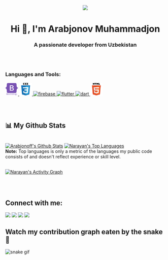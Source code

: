 
<p align="center">
  <img width="45%" height="auto" src="https://user-images.githubusercontent.com/72156168/130989446-dffc4c7e-3b3d-4177-a877-6c90e9d6e292.png" />
  </p>
<h1 align="center">Hi 👋, I'm Arabjonov Muhammadjon</h1>
<h3 align="center">A passionate developer from Uzbekistan</h3>

<br>
<br>

<h3 align="left">Languages and Tools:</h3>
<a href="https://getbootstrap.com" target="_blank"> <img src="https://raw.githubusercontent.com/devicons/devicon/master/icons/bootstrap/bootstrap-plain-wordmark.svg" alt="bootstrap" width="40" height="40"/> </a><a href="https://www.w3schools.com/css/" target="_blank"> <img src="https://raw.githubusercontent.com/devicons/devicon/master/icons/css3/css3-original-wordmark.svg" alt="css3" width="40" height="40"/> </a><a href="https://firebase.google.com/" target="_blank"> <img src="https://www.vectorlogo.zone/logos/firebase/firebase-icon.svg" alt="firebase" width="40" height="40"/> </a>
<a href="https://flutter.dev/" target="_blank"> <img src="https://image.pngaaa.com/955/5042955-middle.png" alt="flutter" width="40" height="40"/> </a>
<a href="https://dart.dev/" target="_blank"> <img src="https://www.fluttericon.com/logo_dart_192px.svg" alt="dart" width="40" height="40"/> </a>
<a href="https://www.w3.org/html/" target="_blank"> <img src="https://raw.githubusercontent.com/devicons/devicon/master/icons/html5/html5-original-wordmark.svg" alt="html5" width="40" height="40"/> </a>  </p>


<br>
<br>


## 📊 My Github Stats

  <br/>
    <a href="https://github.com/Arabjonoff/github-readme-stats"><img alt="Arabjonoff's Github Stats" src="https://github-readme-stats.vercel.app/api?username=narayanbavisetti&show_icons=true&count_private=true&theme=react&hide_border=true&bg_color=0D1117" /></a>
  <a href="https://github.com/Arabjonoff/github-readme-stats"><img alt="Narayan's Top Languages" src="https://github-readme-stats.vercel.app/api/top-langs/?username=narayanbavisetti&langs_count=8&count_private=true&layout=compact&theme=react&hide_border=true&bg_color=0D1117" /></a>
  <br/>
  <b>Note:</b> Top languages is only a metric of the languages my public code consists of and doesn't reflect experience or skill level.


<br/>
<br/>

<a href="https://github.com/Arabjonoff/github-readme-activity-graph"><img alt="Narayan's Activity Graph" src="https://activity-graph.herokuapp.com/graph?username=narayanbavisetti&bg_color=0D1117&color=5BCDEC&line=5BCDEC&point=FFFFFF&hide_border=true" /></a>

<br/>
<br/>


## Connect with me:
<p align="left">

<a href = "https://www.linkedin.com/in/bavisetti-narayan-a94b5918b/"><img src="https://img.icons8.com/fluent/48/000000/linkedin.png"/></a>
<a href = "https://twitter.com/BNaraya45123467"><img src="https://img.icons8.com/fluent/48/000000/twitter.png"/></a>
<a href = "https://www.instagram.com/bavisettinarayan/"><img src="https://img.icons8.com/fluent/48/000000/instagram-new.png"/></a>
<a href = "https://www.youtube.com/channel/UCcmNJfaRuHZi__FPkkXRvNw"><img src="https://img.icons8.com/color/48/000000/youtube-play.png"/></a>

</p>


## Watch my contribution graph eaten by the snake🐍
![snake gif](https://github.com/narayanbavisetti/narayanbavisetti/blob/output/github-contribution-grid-snake.gif)
